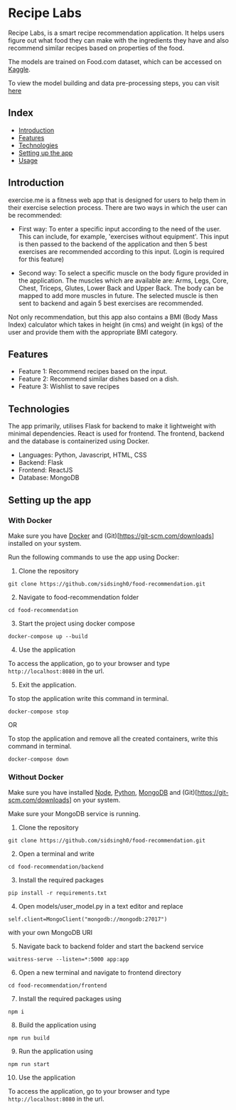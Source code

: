 # Recipe Labs

Recipe Labs, is a smart recipe recommendation application. It helps users figure out what food they can make with the ingredients they have and also recommend similar recipes based on properties of the food.

The models are trained on Food.com dataset, which can be accessed on [Kaggle](https://www.kaggle.com/datasets/shuyangli94/food-com-recipes-and-user-interactions). 


To view the model building and data pre-processing steps, you can visit [here](https://github.com/sidsingh0/food-recommendation/blob/master/notebook/FoodRecommendation.ipynb)


## Index

- [Introduction](#introduction)
- [Features](#features)
- [Technologies](#technologies)
- [Setting up the app](#setting-up-the-app)
- [Usage](#usage)

## Introduction

exercise.me is a fitness web app that is designed for users to help them in their exercise selection process. There are two ways in which the user can be recommended:

 - First way: To enter a specific input according to the need of the user. This can include, for example, 'exercises without equipment'. This input is then passed to the backend of the application and then 5 best exercises are recommended according to this input. (Login is required for this feature)

 - Second way: To select a specific muscle on the body figure provided in the application. The muscles which are available are: Arms, Legs, Core, Chest, Triceps, Glutes, Lower Back and Upper Back. The body can be mapped to add more muscles in future. The selected muscle is then sent to backend and again 5 best exercises are recommended.

Not only recommendation, but this app also contains a BMI (Body Mass Index) calculator which takes in height (in cms) and weight (in kgs) of the user and provide them with the appropriate BMI category.

## Features

- Feature 1: Recommend recipes based on the input.
- Feature 2: Recommend similar dishes based on a dish.
- Feature 3: Wishlist to save recipes

## Technologies

The app primarily, utilises Flask for backend to make it lightweight with minimal dependencies. React is used for frontend. The frontend, backend and the database is containerized using Docker.

- Languages: Python, Javascript, HTML, CSS
- Backend: Flask
- Frontend: ReactJS
- Database: MongoDB

## Setting up the app

### With Docker

Make sure you have [Docker](https://docs.docker.com/get-docker/) and (Git)[https://git-scm.com/downloads] installed on your system. 

Run the following commands to use the app using Docker:

1. Clone the repository

```
git clone https://github.com/sidsingh0/food-recommendation.git
```

2. Navigate to food-recommendation folder

```
cd food-recommendation
```

3. Start the project using docker compose

```
docker-compose up --build
```

4. Use the application

To access the application, go to your browser and type `http://localhost:8080` in the url. 

5. Exit the application.

To stop the application write this command in terminal. 

```
docker-compose stop
```

OR

To stop the application and remove all the created containers, write this command in terminal.

```
docker-compose down
```

### Without Docker

Make sure you have installed [Node](https://nodejs.org/en/download), [Python](https://www.python.org/downloads/), [MongoDB](https://www.mongodb.com/try/download/community) and (Git)[https://git-scm.com/downloads] on your system.

Make sure your MongoDB service is running.

1. Clone the repository

```
git clone https://github.com/sidsingh0/food-recommendation.git
```

2. Open a terminal and write 

```
cd food-recommendation/backend
```

3. Install the required packages

```
pip install -r requirements.txt
```

4. Open models/user_model.py in a text editor and replace

```
self.client=MongoClient("mongodb://mongodb:27017")
```

with your own MongoDB URI


5. Navigate back to backend folder and start the backend service

```
waitress-serve --listen=*:5000 app:app
```

6. Open a new terminal and navigate to frontend directory

```
cd food-recommendation/frontend
```

7. Install the required packages using

```
npm i
```

8. Build the application using

```
npm run build
```

9. Run the application using

```
npm run start
```

10. Use the application

To access the application, go to your browser and type `http://localhost:8080` in the url. 
